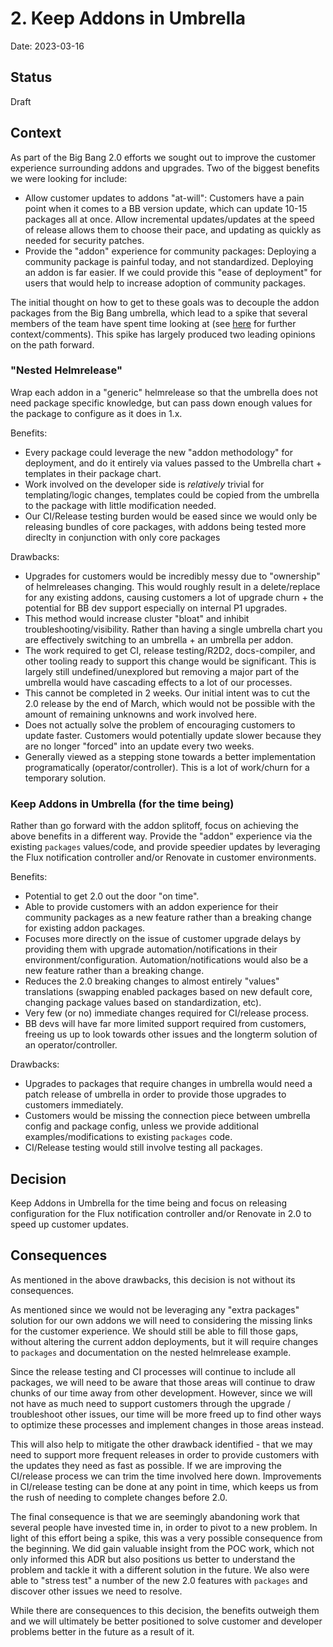 # 2. Keep Addons in Umbrella

Date: 2023-03-16

## Status

Draft

## Context

As part of the Big Bang 2.0 efforts we sought out to improve the customer experience surrounding addons and upgrades. Two of the biggest benefits we were looking for include:
- Allow customer updates to addons "at-will": Customers have a pain point when it comes to a BB version update, which can update 10-15 packages all at once. Allow incremental updates/updates at the speed of release allows them to choose their pace, and updating as quickly as needed for security patches.
- Provide the "addon" experience for community packages: Deploying a community package is painful today, and not standardized. Deploying an addon is far easier. If we could provide this "ease of deployment" for users that would help to increase adoption of community packages.

The initial thought on how to get to these goals was to decouple the addon packages from the Big Bang umbrella, which lead to a spike that several members of the team have spent time looking at (see [here](https://repo1.dso.mil/big-bang/bigbang/-/issues/1457) for further context/comments). This spike has largely produced two leading opinions on the path forward.

### "Nested Helmrelease"

Wrap each addon in a "generic" helmrelease so that the umbrella does not need package specific knowledge, but can pass down enough values for the package to configure as it does in 1.x.

Benefits:
- Every package could leverage the new "addon methodology" for deployment, and do it entirely via values passed to the Umbrella chart + templates in their package chart.
- Work involved on the developer side is *relatively* trivial for templating/logic changes, templates could be copied from the umbrella to the package with little modification needed.
- Our CI/Release testing burden would be eased since we would only be releasing bundles of core packages, with addons being tested more direclty in conjunction with only core packages

Drawbacks:
- Upgrades for customers would be incredibly messy due to "ownership" of helmreleases changing. This would roughly result in a delete/replace for any existing addons, causing customers a lot of upgrade churn + the potential for BB dev support especially on internal P1 upgrades.
- This method would increase cluster "bloat" and inhibit troubleshooting/visibility. Rather than having a single umbrella chart you are effectively switching to an umbrella + an umbrella per addon.
- The work required to get CI, release testing/R2D2, docs-compiler, and other tooling ready to support this change would be significant. This is largely still undefined/unexplored but removing a major part of the umbrella would have cascading effects to a lot of our processes.
- This cannot be completed in 2 weeks. Our initial intent was to cut the 2.0 release by the end of March, which would not be possible with the amount of remaining unknowns and work involved here.
- Does not actually solve the problem of encouraging customers to update faster. Customers would potentially update slower because they are no longer "forced" into an update every two weeks.
- Generally viewed as a stepping stone towards a better implementation programatically (operator/controller). This is a lot of work/churn for a temporary solution.

### Keep Addons in Umbrella (for the time being)

Rather than go forward with the addon splitoff, focus on achieving the above benefits in a different way. Provide the "addon" experience via the existing `packages` values/code, and provide speedier updates by leveraging the Flux notification controller and/or Renovate in customer environments.

Benefits:
- Potential to get 2.0 out the door "on time".
- Able to provide customers with an addon experience for their community packages as a new feature rather than a breaking change for existing addon packages.
- Focuses more directly on the issue of customer upgrade delays by providing them with upgrade automation/notifications in their environment/configuration. Automation/notifications would also be a new feature rather than a breaking change.
- Reduces the 2.0 breaking changes to almost entirely "values" translations (swapping enabled packages based on new default core, changing package values based on standardization, etc).
- Very few (or no) immediate changes required for CI/release process.
- BB devs will have far more limited support required from customers, freeing us up to look towards other issues and the longterm solution of an operator/controller.

Drawbacks:
- Upgrades to packages that require changes in umbrella would need a patch release of umbrella in order to provide those upgrades to customers immediately.
- Customers would be missing the connection piece between umbrella config and package config, unless we provide additional examples/modifications to existing `packages` code.
- CI/Release testing would still involve testing all packages. 

## Decision

Keep Addons in Umbrella for the time being and focus on releasing configuration for the Flux notification controller and/or Renovate in 2.0 to speed up customer updates.

## Consequences

As mentioned in the above drawbacks, this decision is not without its consequences.

As mentioned since we would not be leveraging any "extra packages" solution for our own addons we will need to considering the missing links for the customer experience. We should still be able to fill those gaps, without altering the current addon deployments, but it will require changes to `packages` and documentation on the nested helmrelease example.

Since the release testing and CI processes will continue to include all packages, we will need to be aware that those areas will continue to draw chunks of our time away from other development. However, since we will not have as much need to support customers through the upgrade / troubleshoot other issues, our time will be more freed up to find other ways to optimize these processes and implement changes in those areas instead.

This will also help to mitigate the other drawback identified - that we may need to support more frequent releases in order to provide customers with the updates they need as fast as possible. If we are improving the CI/release process we can trim the time involved here down. Improvements in CI/release testing can be done at any point in time, which keeps us from the rush of needing to complete changes before 2.0.

The final consequence is that we are seemingly abandoning work that several people have invested time in, in order to pivot to a new problem. In light of this effort being a spike, this was a very possible consequence from the beginning. We did gain valuable insight from the POC work, which not only informed this ADR but also positions us better to understand the problem and tackle it with a different solution in the future. We also were able to "stress test" a number of the new 2.0 features with `packages` and discover other issues we need to resolve.

While there are consequences to this decision, the benefits outweigh them and we will ultimately be better positioned to solve customer and developer problems better in the future as a result of it.

